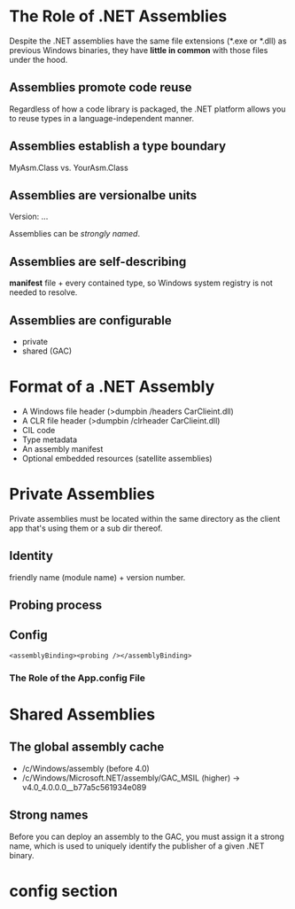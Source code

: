 
# The Role of .NET Assemblies

Despite the .NET assemblies have the same file extensions (*.exe or *.dll) as previous Windows binaries, 
they have **little in common** with those files under the hood.

## Assemblies promote code reuse

Regardless of how a code library is packaged, the .NET platform allows you to reuse types in a language-independent manner.

## Assemblies establish a type boundary

MyAsm.Class vs. YourAsm.Class

## Assemblies are versionalbe units

Version: <major>.<minor>.<build>.<revision>

Assemblies can be *strongly named*.

## Assemblies are self-describing

**manifest** file + every contained type, so Windows system registry is not needed to resolve.

## Assemblies are configurable

* private
* shared (GAC)

# Format of a .NET Assembly

* A Windows file header (>dumpbin /headers CarClieint.dll)
* A CLR file header (>dumpbin /clrheader CarClieint.dll)
* CIL code
* Type metadata
* An assembly manifest
* Optional embedded resources (satellite assemblies)

# Private Assemblies

Private assemblies must be located within the same directory as the client app that's using them or a sub dir thereof.

## Identity

friendly name (module name) + version number.

## Probing process

## Config

`<assemblyBinding><probing /></assemblyBinding>`

### The Role of the App.config File


# Shared Assemblies

## The global assembly cache

* /c/Windows/assembly (before 4.0)
* /c/Windows/Microsoft.NET/assembly/GAC_MSIL (higher) -> v4.0_4.0.0.0__b77a5c561934e089

## Strong names

Before you can deploy an assembly to the GAC, you must assign it a strong name, 
which is used to uniquely identify the publisher of a given .NET binary.

# <codeBase> config section

